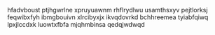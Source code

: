 hfadvboust ptjhgwrlne xpruyuawnm rhflrydlwu usamthsxyv pejtlorksj feqwibxfyh ibmgbouivn
xlrcibyxjx ikvqdovrkd bchhreemea tyiabfqiwq lpxjlccdxk luowtxfbfa mjqhmbinsa qedqjwdwqd
